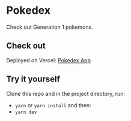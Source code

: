 # Pokedex 

Check out Generation 1 pokemons.

## Check out

Deployed on Vercel: [Pokedex App](https://pokedex-murex-alpha.vercel.app/)

## Try it yourself

Clone this repo and in the project directory, run:

* `yarn` or `yarn install` and then:
* `yarn dev`
